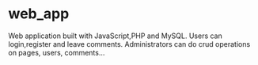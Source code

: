 # web_app
Web application built with JavaScript,PHP and MySQL. Users can login,register and leave comments. Administrators can do crud operations on pages, users, comments...
